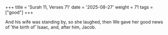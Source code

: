+++
title = 'Surah 11, Verses 71'
date = '2025-08-27'
weight = 71
tags = ["good"]
+++

And his wife was standing by, so she laughed, then We gave her good news of ˹the birth of˺ Isaac, and, after him, Jacob.
